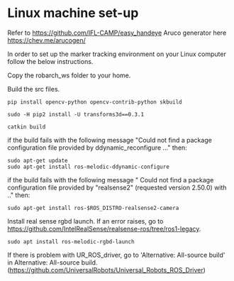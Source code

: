 # Linux machine set-up

Refer to https://github.com/IFL-CAMP/easy_handeye 
Aruco generator here https://chev.me/arucogen/

In order to set up the marker tracking environment on your Linux computer follow the below instructions.

Copy the robarch_ws folder to your home.
    
Build the src files.

	pip install opencv-python opencv-contrib-python skbuild
	
	sudo -H pip2 install -U transforms3d==0.3.1
	
	catkin build

if the build fails with the following message "Could not find a package configuration file provided by ddynamic_reconfigure ..." then:

	sudo apt-get update
	sudo apt-get install ros-melodic-ddynamic-configure

if the build fails with the following message " Could not find a package configuration file provided by "realsense2" (requested version 2.50.0) with .." then:

	sudo apt-get install ros-$ROS_DISTRO-realsense2-camera

Install real sense rgbd launch. If an error raises, go to https://github.com/IntelRealSense/realsense-ros/tree/ros1-legacy.

	sudo apt install ros-melodic-rgbd-launch
	
If there is problem with UR_ROS_driver, go to 'Alternative: All-source build' in Alternative: All-source build. (https://github.com/UniversalRobots/Universal_Robots_ROS_Driver)


